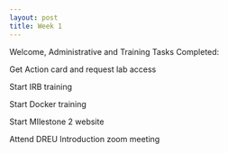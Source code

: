 ```yaml
---
layout: post
title: Week 1
---
```


Welcome, Administrative and Training
Tasks Completed:

Get Action card and request lab access
	
Start IRB training
	
Start Docker training
	
Start MIlestone 2 website
	
Attend DREU Introduction zoom meeting
